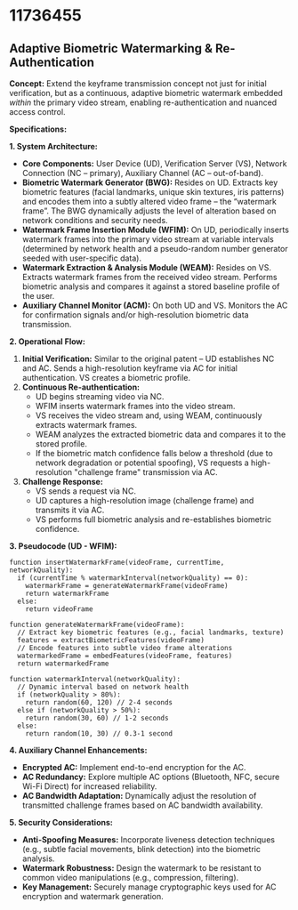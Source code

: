 # 11736455

## Adaptive Biometric Watermarking & Re-Authentication

**Concept:** Extend the keyframe transmission concept not just for initial verification, but as a continuous, adaptive biometric watermark embedded *within* the primary video stream, enabling re-authentication and nuanced access control.

**Specifications:**

**1. System Architecture:**

*   **Core Components:** User Device (UD), Verification Server (VS), Network Connection (NC – primary), Auxiliary Channel (AC – out-of-band).
*   **Biometric Watermark Generator (BWG):**  Resides on UD. Extracts key biometric features (facial landmarks, unique skin textures, iris patterns) and encodes them into a subtly altered video frame – the “watermark frame”. The BWG dynamically adjusts the level of alteration based on network conditions and security needs.
*   **Watermark Frame Insertion Module (WFIM):**  On UD, periodically inserts watermark frames into the primary video stream at variable intervals (determined by network health and a pseudo-random number generator seeded with user-specific data).
*   **Watermark Extraction & Analysis Module (WEAM):** Resides on VS. Extracts watermark frames from the received video stream.  Performs biometric analysis and compares it against a stored baseline profile of the user.
*   **Auxiliary Channel Monitor (ACM):**  On both UD and VS. Monitors the AC for confirmation signals and/or high-resolution biometric data transmission.

**2.  Operational Flow:**

1.  **Initial Verification:** Similar to the original patent – UD establishes NC and AC.  Sends a high-resolution keyframe via AC for initial authentication. VS creates a biometric profile.
2.  **Continuous Re-authentication:**
    *   UD begins streaming video via NC.
    *   WFIM inserts watermark frames into the video stream.
    *   VS receives the video stream and, using WEAM, continuously extracts watermark frames.
    *   WEAM analyzes the extracted biometric data and compares it to the stored profile.
    *   If the biometric match confidence falls below a threshold (due to network degradation or potential spoofing), VS requests a high-resolution "challenge frame" transmission via AC.
3.  **Challenge Response:**
    *   VS sends a request via NC.
    *   UD captures a high-resolution image (challenge frame) and transmits it via AC.
    *   VS performs full biometric analysis and re-establishes biometric confidence.

**3.  Pseudocode (UD - WFIM):**

```
function insertWatermarkFrame(videoFrame, currentTime, networkQuality):
  if (currentTime % watermarkInterval(networkQuality) == 0):
    watermarkFrame = generateWatermarkFrame(videoFrame)
    return watermarkFrame
  else:
    return videoFrame

function generateWatermarkFrame(videoFrame):
  // Extract key biometric features (e.g., facial landmarks, texture)
  features = extractBiometricFeatures(videoFrame)
  // Encode features into subtle video frame alterations
  watermarkedFrame = embedFeatures(videoFrame, features)
  return watermarkedFrame

function watermarkInterval(networkQuality):
  // Dynamic interval based on network health
  if (networkQuality > 80%):
    return random(60, 120) // 2-4 seconds
  else if (networkQuality > 50%):
    return random(30, 60) // 1-2 seconds
  else:
    return random(10, 30) // 0.3-1 second
```

**4.  Auxiliary Channel Enhancements:**

*   **Encrypted AC:** Implement end-to-end encryption for the AC.
*   **AC Redundancy:** Explore multiple AC options (Bluetooth, NFC, secure Wi-Fi Direct) for increased reliability.
*   **AC Bandwidth Adaptation:**  Dynamically adjust the resolution of transmitted challenge frames based on AC bandwidth availability.

**5.  Security Considerations:**

*   **Anti-Spoofing Measures:** Incorporate liveness detection techniques (e.g., subtle facial movements, blink detection) into the biometric analysis.
*   **Watermark Robustness:** Design the watermark to be resistant to common video manipulations (e.g., compression, filtering).
*   **Key Management:** Securely manage cryptographic keys used for AC encryption and watermark generation.